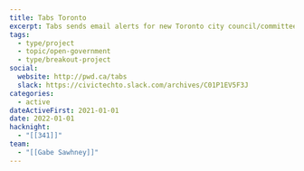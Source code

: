```yaml
---
title: Tabs Toronto
excerpt: Tabs sends email alerts for new Toronto city council/committee agenda items.
tags:
  - type/project
  - topic/open-government
  - type/breakout-project
social:
  website: http://pwd.ca/tabs
  slack: https://civictechto.slack.com/archives/C01P1EV5F3J
categories:
  - active
dateActiveFirst: 2021-01-01
date: 2022-01-01
hacknight:
  - "[[341]]"
team:
  - "[[Gabe Sawhney]]"
---
```

